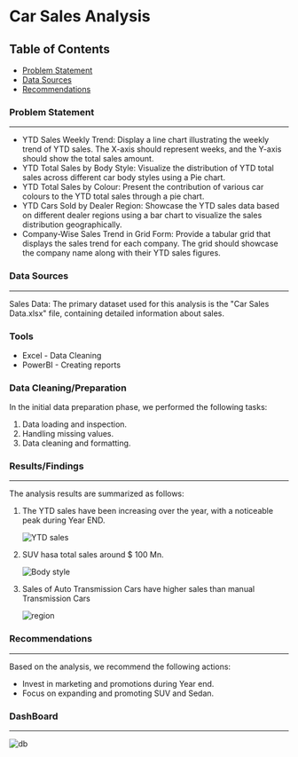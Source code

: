 # Car Sales Analysis

## Table of Contents

- [Problem Statement](#problem-statement)
- [Data Sources](#data-sources)
- [Recommendations](#recommendations)


### Problem Statement
---

- YTD Sales Weekly Trend: Display a line chart illustrating the weekly trend of YTD sales. The X-axis should represent weeks, and the Y-axis should show the total sales amount.
- YTD Total Sales by Body Style: Visualize the distribution of YTD total sales across different car body styles using a Pie chart.
- YTD Total Sales by Colour: Present the contribution of various car colours to the YTD total sales through a pie chart.
- YTD Cars Sold by Dealer Region: Showcase the YTD sales data based on different dealer regions using a bar chart to visualize the sales distribution geographically.
- Company-Wise Sales Trend in Grid Form: Provide a tabular grid that displays the sales trend for each company. The grid should showcase the company name along with their YTD sales figures.


### Data Sources
---

Sales Data: The primary dataset used for this analysis is the "Car Sales Data.xlsx" file, containing detailed information about sales.

### Tools

- Excel - Data Cleaning
- PowerBI - Creating reports


### Data Cleaning/Preparation

In the initial data preparation phase, we performed the following tasks:
1. Data loading and inspection.
2. Handling missing values.
3. Data cleaning and formatting.


### Results/Findings
---

The analysis results are summarized as follows:
1. The YTD sales have been increasing over the year, with a noticeable peak during Year END.

   ![YTD sales](https://github.com/AkhileshJayanJ/Tableau-Car-Sales-Analysis/assets/160492546/7654f8cf-55b5-462d-b918-bd917e0c8fe5)

2. SUV hasa total sales around $ 100 Mn.

    ![Body style](https://github.com/AkhileshJayanJ/Tableau-Car-Sales-Analysis/assets/160492546/5ff6f4b9-65e5-47f6-9a0d-b0ff80e8ff0c)

3.  Sales of Auto Transmission Cars have higher sales than manual Transmission Cars

     ![region](https://github.com/AkhileshJayanJ/Tableau-Car-Sales-Analysis/assets/160492546/4f468d87-010d-4e4b-9f3c-291a1838ea4b)


### Recommendations
---

Based on the analysis, we recommend the following actions:
- Invest in marketing and promotions during Year end.
- Focus on expanding and promoting SUV and Sedan.

### DashBoard
---

![db](https://github.com/AkhileshJayanJ/Tableau-Car-Sales-Analysis/assets/160492546/56db1778-9d0c-4075-890e-3bbb15f3f3ee)





